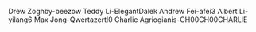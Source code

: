 Drew Zoghby-beezow
Teddy Li-ElegantDalek
Andrew Fei-afei3
Albert Li-yilang6
Max Jong-Qwertazertl0
Charlie Agriogianis-CH00CH00CHARLIE

